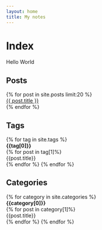 ```yaml
---
layout: home
title: My notes
---
```


Index
=====

Hello World

Posts
-----

<div>
{% for post in site.posts limit:20 %}
    <div><a href="{{ post.url }}">{{ post.title }}</a></div>
{% endfor %}
</div>

Tags
----


<div>
    {% for tag in site.tags %} 
      <div>
          <b>{{tag[0]}}</b>
      </div>
      {% for post in tag[1]%}
      <div>
        {{post.title}}
    </div>
      {% endfor %}
    {% endfor %}
</div>

Categories
----------

<div>
    {% for category in site.categories %} 
          <div>
              <b>{{category[0]}}</b>
          </div>
          {% for post in category[1]%}
          <div>
            {{post.title}}
        </div>
          {% endfor %}
    {% endfor %}
</div>
